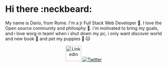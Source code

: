 # Hi there :neckbeard:



My name is Dario, from Rome. I'm a jr Full Stack Web Developer :walking:. I love the Open source community and philosphy :dancers:. i'm motivated to bring my goals, and i love worg in team! when i shut down my pc, i only want discover world and new book :green_book: and pet my puppies :dog: :cat:

<div align="center">
  <a href="https://www.linkedin.com/in/dario-presutti-771643b8/" target="_blank" margin-right="15">
    <img src="https://github.com/Press-the-j/Press-the-j/blob/master/images/linkedin.png" alt="Linkedin" width="50" height="50"/>
  </a>
  <a href="https://twitter.com/Dario_WD_coding" target="_blank" display="inline-block">
    <img src="https://github.com/Press-the-j/Press-the-j/blob/master/images/twitter.png" alt="Twitter" margin-right="15" />
  </a>
</div>
                                              
                                              
                                              
 <!--
**Press-the-j/Press-the-j** is a ✨ _special_ ✨ repository because its `README.md` (this file) appears on your GitHub profile.
- 🔭 I’m currently working on ...
- 🌱 I’m currently learning ...
- 👯 I’m looking to collaborate on ...
- 🤔 I’m looking for help with ...
- 💬 Ask me about ...
- 📫 How to reach me: ...
- 😄 Pronouns: ...
- ⚡ Fun fact: ...
-->
